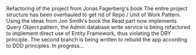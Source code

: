 Refactoring of the project from Jonas Fagerberg's book
The entire project structure has been overhauled to get rid of Repo / Unit of Work Pattern.
Using the ideas from Jon Smith's book the Read part now implements Query Object pattern, 
the Admin database write service is being refactored to implement direct use of Entity Framework, thus 
violating the DRY principle. 
The second branch is being written to rebuild the app according to DDD principles. 
In progress... 

